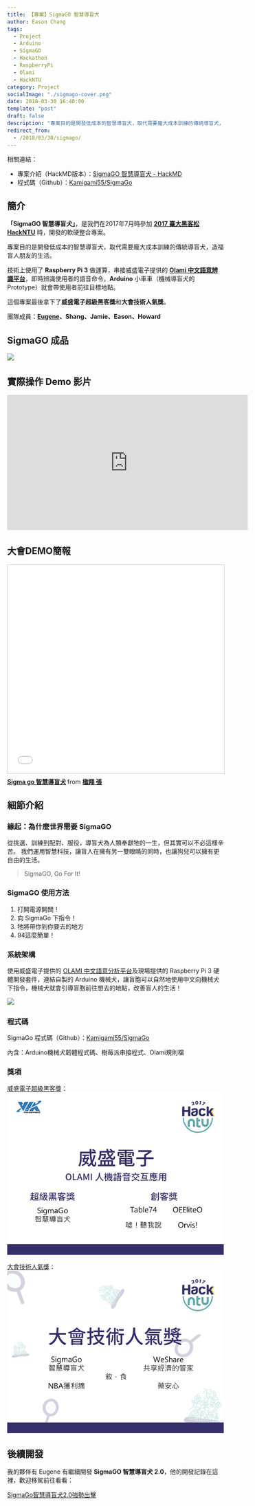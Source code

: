 ```yaml
---
title: 【專案】SigmaGO 智慧導盲犬
author: Eason Chang
tags:
  - Project
  - Arduino
  - SigmaGO
  - Hackathon
  - RaspberryPi
  - Olami
  - HackNTU
category: Project
socialImage: "./sigmago-cover.png"
date: 2018-03-30 16:40:00
template: "post"
draft: false
description: "專案目的是開發低成本的智慧導盲犬，取代需要龐大成本訓練的傳統導盲犬，造福盲人朋友的生活。"
redirect_from:
  - /2018/03/30/sigmago/
---
```


相關連結：

- 專案介紹（HackMD版本）：[SigmaGO 智慧導盲犬 - HackMD](https://hackmd.io/s/Skcy2I1L-)
- 程式碼（Github）：[Kamigami55/SigmaGo](https://github.com/Kamigami55/SigmaGo)

## 簡介

**「SigmaGO 智慧導盲犬」**，是我們在2017年7月時參加 **[2017 臺大黑客松 HackNTU](https://hackntu.tumblr.com/tagged/intro)** 時，開發的軟硬整合專案。

專案目的是開發低成本的智慧導盲犬，取代需要龐大成本訓練的傳統導盲犬，造福盲人朋友的生活。

技術上使用了 **Raspberry Pi 3** 做運算，串接威盛電子提供的 **[Olami 中文語意辨識平台](https://tw.olami.ai/open/website/home/home_show)**，即時辨識使用者的語音命令，**Arduino** 小車車（機械導盲犬的 Prototype）就會帶使用者前往目標地點。

這個專案最後拿下了**威盛電子超級黑客獎**和**大會技術人氣獎**。

團隊成員：**[Eugene](https://github.com/eugenejahn)、Shang、Jamie、Eason、Howard**

## SigmaGO 成品

![](https://i.imgur.com/8E5onDg.jpg)


## 實際操作 Demo 影片

<iframe width="560" height="315" src="https://www.youtube-nocookie.com/embed/ZKRa4QlMXMs" frameborder="0" allow="accelerometer; autoplay; clipboard-write; encrypted-media; gyroscope; picture-in-picture" allowfullscreen></iframe>

## 大會DEMO簡報

<iframe src="//www.slideshare.net/slideshow/embed_code/key/7zndtymOdt9mrI" width="595" height="485" frameborder="0" marginwidth="0" marginheight="0" scrolling="no" style="border:1px solid #CCC; border-width:1px; margin-bottom:5px; max-width: 100%;" allowfullscreen> </iframe> <div style="margin-bottom:5px"> <strong> <a href="//www.slideshare.net/ssuser524a9d/sigma-go" title="Sigma go 智慧導盲犬" target="_blank">Sigma go 智慧導盲犬</a> </strong> from <strong><a href="https://www.slideshare.net/ssuser524a9d" target="_blank">楹翔 張</a></strong> </div>

## 細節介紹

### 緣起：為什麼世界需要 SigmaGO

從挑選、訓練到配對、服役，導盲犬為人類奉獻牠的一生，但其實可以不必這樣辛苦。
我們運用智慧科技，讓盲人在擁有另一雙眼睛的同時，也讓狗兒可以擁有更自由的生活。

> SigmaGO, Go For It!

### SigmaGO 使用方法

1. 打開電源開關！
2. 向 SigmaGo 下指令！
3. 牠將帶你到你要去的地方
4. 94這麼簡單！

### 系統架構

使用威盛電子提供的 [OLAMI 中文語意分析平台](https://tw.olami.ai/open/website/home/home_show)及現場提供的 Raspberry Pi 3 硬體開發套件，連結自製的 Arduino 機械犬，讓盲胞可以自然地使用中文向機械犬下指令，機械犬就會引導盲胞前往想去的地點，改善盲人的生活！

![](https://i.imgur.com/7thls3j.jpg)

### 程式碼

SigmaGo 程式碼（Github）：[Kamigami55/SigmaGo](https://github.com/Kamigami55/SigmaGo)

內含：Arduino機械犬韌體程式碼、樹莓派串接程式、Olami規則檔

### 獎項

[威盛電子超級黑客獎](https://www.facebook.com/hackNTU/photos/a.1442005269218025.1073741850.457953580956537/1442006189217933/?type=3&theater)：
![upload successful](./pasted-0.png)

[大會技術人氣獎](https://www.facebook.com/hackNTU/photos/a.1442005269218025.1073741850.457953580956537/1442005299218022/?type=3&theater)：
![upload successful](./pasted-2.png)

## 後續開發

我的夥伴有 Eugene 有繼續開發 **SigmaGO 智慧導盲犬 2.0**，他的開發記錄在這裡，歡迎移駕前往看看：

[SigmaGo智慧導盲犬2.0強勢出擊](https://tw.olami.ai/blog/article/34)
